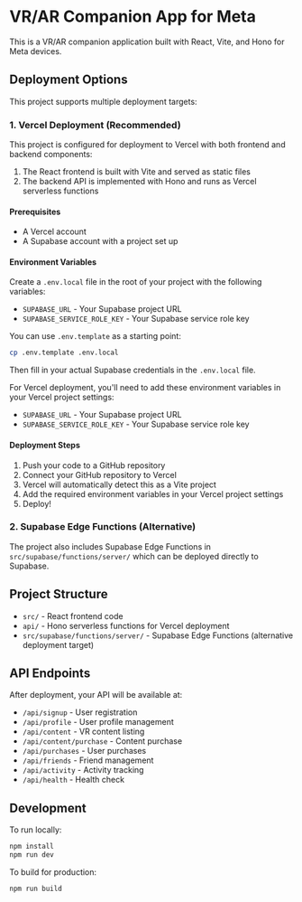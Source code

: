 # VR/AR Companion App for Meta

This is a VR/AR companion application built with React, Vite, and Hono for Meta devices.

## Deployment Options

This project supports multiple deployment targets:

### 1. Vercel Deployment (Recommended)

This project is configured for deployment to Vercel with both frontend and backend components:

1. The React frontend is built with Vite and served as static files
2. The backend API is implemented with Hono and runs as Vercel serverless functions

#### Prerequisites

- A Vercel account
- A Supabase account with a project set up

#### Environment Variables

Create a `.env.local` file in the root of your project with the following variables:
- `SUPABASE_URL` - Your Supabase project URL
- `SUPABASE_SERVICE_ROLE_KEY` - Your Supabase service role key

You can use `.env.template` as a starting point:
```bash
cp .env.template .env.local
```

Then fill in your actual Supabase credentials in the `.env.local` file.

For Vercel deployment, you'll need to add these environment variables in your Vercel project settings:
- `SUPABASE_URL` - Your Supabase project URL
- `SUPABASE_SERVICE_ROLE_KEY` - Your Supabase service role key

#### Deployment Steps

1. Push your code to a GitHub repository
2. Connect your GitHub repository to Vercel
3. Vercel will automatically detect this as a Vite project
4. Add the required environment variables in your Vercel project settings
5. Deploy!

### 2. Supabase Edge Functions (Alternative)

The project also includes Supabase Edge Functions in `src/supabase/functions/server/` which can be deployed directly to Supabase.

## Project Structure

- `src/` - React frontend code
- `api/` - Hono serverless functions for Vercel deployment
- `src/supabase/functions/server/` - Supabase Edge Functions (alternative deployment target)

## API Endpoints

After deployment, your API will be available at:
- `/api/signup` - User registration
- `/api/profile` - User profile management
- `/api/content` - VR content listing
- `/api/content/purchase` - Content purchase
- `/api/purchases` - User purchases
- `/api/friends` - Friend management
- `/api/activity` - Activity tracking
- `/api/health` - Health check

## Development

To run locally:
```bash
npm install
npm run dev
```

To build for production:
```bash
npm run build
```